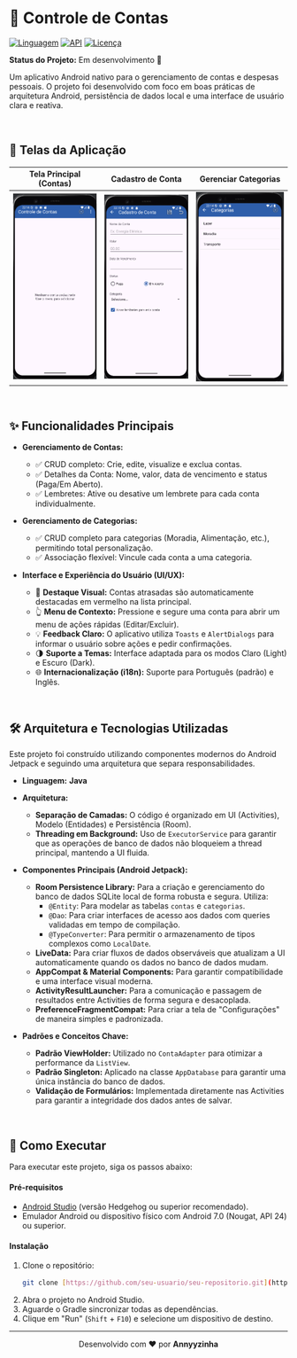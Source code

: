 # 📱 Controle de Contas

[![Linguagem](https://img.shields.io/badge/Linguagem-Java-blue.svg)](https://www.java.com)
[![API](https://img.shields.io/badge/API-24%2B-brightgreen.svg?style=flat)](https://android-arsenal.com/api?level=24)
[![Licença](https://img.shields.io/badge/Licença-MIT-lightgrey.svg)](https://opensource.org/licenses/MIT)

**Status do Projeto:** Em desenvolvimento 🚧

Um aplicativo Android nativo para o gerenciamento de contas e despesas pessoais. O projeto foi desenvolvido com foco em boas práticas de arquitetura Android, persistência de dados local e uma interface de usuário clara e reativa.

<br>

## 📸 Telas da Aplicação

| Tela Principal (Contas) | Cadastro de Conta | Gerenciar Categorias |
| :---: |:---:| :---:|
| <img src="screenshots/TelaPrincipal.png" alt="Tela principal com a lista de contas" width="250"> | <img src="screenshots/TelaCadastro.png" alt="Tela de cadastro de uma nova conta" width="250"> | <img src="screenshots/TelaCategorias.png" alt="Tela de gerenciamento de categorias" width="250"> |

<br>

## ✨ Funcionalidades Principais

* **Gerenciamento de Contas:**
    * ✅ CRUD completo: Crie, edite, visualize e exclua contas.
    * ✅ Detalhes da Conta: Nome, valor, data de vencimento e status (Paga/Em Aberto).
    * ✅ Lembretes: Ative ou desative um lembrete para cada conta individualmente.

* **Gerenciamento de Categorias:**
    * ✅ CRUD completo para categorias (Moradia, Alimentação, etc.), permitindo total personalização.
    * ✅ Associação flexível: Vincule cada conta a uma categoria.

* **Interface e Experiência do Usuário (UI/UX):**
    * 🎨 **Destaque Visual:** Contas atrasadas são automaticamente destacadas em vermelho na lista principal.
    * 👆 **Menu de Contexto:** Pressione e segure uma conta para abrir um menu de ações rápidas (Editar/Excluir).
    * 💡 **Feedback Claro:** O aplicativo utiliza `Toasts` e `AlertDialogs` para informar o usuário sobre ações e pedir confirmações.
    * 🌗 **Suporte a Temas:** Interface adaptada para os modos Claro (Light) e Escuro (Dark).
    * 🌐 **Internacionalização (i18n):** Suporte para Português (padrão) e Inglês.

<br>

## 🛠️ Arquitetura e Tecnologias Utilizadas

Este projeto foi construído utilizando componentes modernos do Android Jetpack e seguindo uma arquitetura que separa responsabilidades.

* **Linguagem:** **Java**
* **Arquitetura:**
    * **Separação de Camadas:** O código é organizado em UI (Activities), Modelo (Entidades) e Persistência (Room).
    * **Threading em Background:** Uso de `ExecutorService` para garantir que as operações de banco de dados não bloqueiem a thread principal, mantendo a UI fluida.

* **Componentes Principais (Android Jetpack):**
    * **Room Persistence Library:** Para a criação e gerenciamento do banco de dados SQLite local de forma robusta e segura. Utiliza:
        * `@Entity`: Para modelar as tabelas `contas` e `categorias`.
        * `@Dao`: Para criar interfaces de acesso aos dados com queries validadas em tempo de compilação.
        * `@TypeConverter`: Para permitir o armazenamento de tipos complexos como `LocalDate`.
    * **LiveData:** Para criar fluxos de dados observáveis que atualizam a UI automaticamente quando os dados no banco de dados mudam.
    * **AppCompat & Material Components:** Para garantir compatibilidade e uma interface visual moderna.
    * **ActivityResultLauncher:** Para a comunicação e passagem de resultados entre Activities de forma segura e desacoplada.
    * **PreferenceFragmentCompat:** Para criar a tela de "Configurações" de maneira simples e padronizada.

* **Padrões e Conceitos Chave:**
    * **Padrão ViewHolder:** Utilizado no `ContaAdapter` para otimizar a performance da `ListView`.
    * **Padrão Singleton:** Aplicado na classe `AppDatabase` para garantir uma única instância do banco de dados.
    * **Validação de Formulários:** Implementada diretamente nas Activities para garantir a integridade dos dados antes de salvar.

<br>

## 🚀 Como Executar

Para executar este projeto, siga os passos abaixo:

#### **Pré-requisitos**
* [Android Studio](https://developer.android.com/studio) (versão Hedgehog ou superior recomendado).
* Emulador Android ou dispositivo físico com Android 7.0 (Nougat, API 24) ou superior.

#### **Instalação**
1.  Clone o repositório:
    ```sh
    git clone [https://github.com/seu-usuario/seu-repositorio.git](https://github.com/seu-usuario/seu-repositorio.git)
    ```
2.  Abra o projeto no Android Studio.
3.  Aguarde o Gradle sincronizar todas as dependências.
4.  Clique em "Run" (`Shift` + `F10`) e selecione um dispositivo de destino.

---

<div align="center">
  Desenvolvido com ❤️ por <strong>Annyyzinha</strong>
</div>
